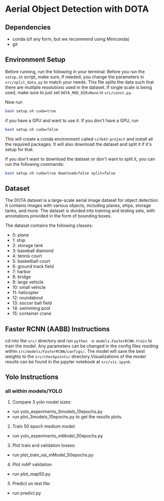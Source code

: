 # Aerial Object Detection with DOTA

## Dependencies

- conda (of any form, but we recommend using Miniconda)
- git

## Environment Setup
Before running, run the following in your terminal:
Before you run the `setup.sh` script, make sure, if needed, you change the parameters in `src/split_data.py` to match your needs. This file splits the data such that there are multiple resolutions used in the dataset. If single scale is being
used, make sure to just set `DOTA_MOD_DIR=None` in `src/const.py`. 

Now run 
```bash
bash setup.sh cuda=true
```
if you have a GPU and want to use it. If you don't have a GPU, run 
```bash
bash setup.sh cuda=false
```
This will create a conda environment called `cs7643-project` and install all the required packages.
It will also download the dataset and split it if it's setup for that. 

If you don't want to download the dataset or don't want to split it, you can run the following commands:
```bash
bash setup.sh cuda=true download=false split=false
```

## Dataset

The DOTA dataset is a large-scale aerial image dataset for object detection. It contains images with various objects, including planes, ships, storage tanks, and more. The dataset is divided into training and testing sets, with annotations provided in the form of bounding boxes.

The dataset contains the following classes:
- 0: plane
- 1: ship
- 2: storage tank
- 3: baseball diamond
- 4: tennis court
- 5: basketball court
- 6: ground track field
- 7: harbor
- 8: bridge
- 9: large vehicle
- 10: small vehicle
- 11: helicopter
- 12: roundabout
- 13: soccer ball field
- 14: swimming pool
- 15: container crane

## Faster RCNN (AABB) Instructions

cd into the `src/` directory and run ```python -m models.FasterRCNN.train``` to train the model. Any parameters can be changed in the config files residing within `src/models/FasterRCNN/configs/`. The model will save the best weights to the `src/checkpoints/` directory.Visualizations of the model results can be found in the jupyter notebook at `src/viz.ipynb`. 

## Yolo Instructions
### all within models/YOLO

1. Compare 3 yolo model sizes: 
- run yolo_experiments_3models_10epochs.py
- run plot_3models_10epochs.py to get the results plots.
2. Train 50 epoch medium model:
- run yolo_experiments_mModel_50epochs.py
3. Plot train and validation losses:
- run plot_train_val_mModel_50epochs.py
4. Plot mAP validation
- run plot_map50.py
5. Predict on test file: 
- run predict.py